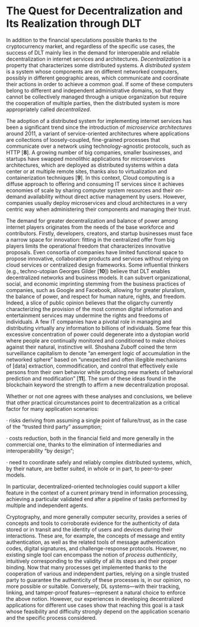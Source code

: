 # The Quest for Decentralization and Its Realization through DLT

In addition to the financial speculations possible thanks to the cryptocurrency market, and regardless of the specific use cases, the success of DLT mainly lies in the demand for interoperable and reliable decentralization in internet services and architectures. _Decentralization_ is a property that characterizes some distributed systems. A _distributed system_ is a system whose components are on different networked computers, possibly in different geographic areas, which communicate and coordinate their actions in order to achieve a common goal. If some of these computers belong to different and independent administrative domains, so that they cannot be collectively managed through a unique organization but require the cooperation of multiple parties, then the distributed system is more appropriately called _decentralized_.

The adoption of a distributed system for implementing internet services has been a significant trend since the introduction of _microservice architectures_ around 2011, a variant of service-oriented architectures where applications are collections of loosely-coupled, fine-grained processes that communicate over a network using technology-agnostic protocols, such as HTTP \[**8**]. A growing number of big companies, smaller businesses, and startups have swapped monolithic applications for microservices architectures, which are deployed as distributed systems within a data center or at multiple remote sites, thanks also to virtualization and containerization techniques \[**9**]. In this context, Cloud computing is a diffuse approach to offering and consuming IT services since it achieves economies of scale by sharing computer system resources and their on-demand availability without direct active management by users. However, companies usually deploy microservices and cloud architectures in a very centric way when administering their components and managing their trust.

The demand for greater decentralization and balance of power among internet players originates from the needs of the base workforce and contributors. Firstly, developers, creators, and startup businesses must face a narrow space for innovation: fitting in the centralized offer from big players limits the operational freedom that characterizes innovative proposals. Even consortia of companies have limited functional space to propose innovative, collaborative products and services without relying on cloud services or centralized design frameworks. Some influential thinkers (e.g., techno-utopian Georges Gilder \[**10**]) believe that DLT enables decentralized networks and business models. It can subvert organizational, social, and economic imprinting stemming from the business practices of companies, such as Google and Facebook, allowing for greater pluralism, the balance of power, and respect for human nature, rights, and freedom. Indeed, a slice of public opinion believes that the oligarchy currently characterizing the provision of the most common digital information and entertainment services may undermine the rights and freedoms of individuals. A few IT companies have a pivotal role in managing and distributing virtually any information to billions of individuals. Some fear this excessive concentration of power could degenerate into a dystopian world where people are continually monitored and conditioned to make choices against their natural, instinctive will. Shoshana Zuboff coined the term surveillance capitalism to denote “an emergent logic of accumulation in the networked sphere” based on “unexpected and often illegible mechanisms of \[data] extraction, commodification, and control that effectively exile persons from their own behavior while producing new markets of behavioral prediction and modification” \[**11**]. The sum of these ideas found in the blockchain keyword the strength to affirm a new decentralization proposal.

Whether or not one agrees with these analyses and conclusions, we believe that other practical circumstances point to decentralization as a critical factor for many application scenarios:

· risks deriving from assuming a single point of failure/trust, as in the case of the “trusted third party” assumption;

· costs reduction, both in the financial field and more generally in the commercial one, thanks to the elimination of intermediaries and interoperability “by design”;

· need to coordinate safely and reliably complex distributed systems, which, by their nature, are better suited, in whole or in part, to peer-to-peer models.

In particular, decentralized-oriented technologies could support a killer feature in the context of a current primary trend in information processing, achieving a particular validated end after a pipeline of tasks performed by multiple and independent agents.

Cryptography, and more generally computer security, provides a series of concepts and tools to corroborate evidence for the authenticity of data stored or in transit and the identity of users and devices during their interactions. These are, for example, the concepts of message and entity authentication, as well as the related tools of message authentication codes, digital signatures, and challenge-response protocols. However, no existing single tool can encompass the notion of _process authenticity_, intuitively corresponding to the validity of all its steps and their proper binding. Now that many processes get implemented thanks to the cooperation of various and independent parties, relying on a single trusted party to guarantee the authenticity of these processes is, in our opinion, no more possible or suitable. Conversely, DL systems—with their tracking, linking, and tamper-proof features—represent a natural choice to enforce the above notion. However, our experiences in developing decentralized applications for different use cases show that reaching this goal is a task whose feasibility and difficulty strongly depend on the application scenario and the specific process considered.
